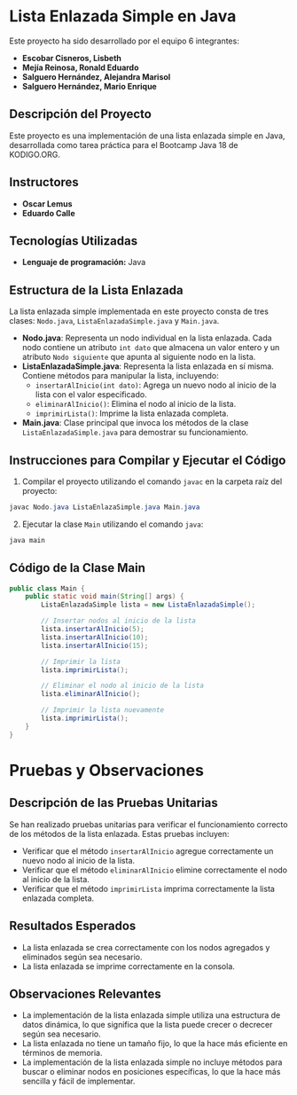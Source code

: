 # Lista Enlazada Simple en Java

Este proyecto ha sido desarrollado por el equipo 6 integrantes:

* **Escobar Cisneros, Lisbeth**
* **Mejía Reinosa, Ronald Eduardo**
* **Salguero Hernández, Alejandra Marisol**
* **Salguero Hernández, Mario Enrique**

## Descripción del Proyecto

Este proyecto es una implementación de una lista enlazada simple en Java, desarrollada como tarea práctica para el Bootcamp Java 18 de KODIGO.ORG.

## Instructores

* **Oscar Lemus**
* **Eduardo Calle**

## Tecnologías Utilizadas

* **Lenguaje de programación:** Java

## Estructura de la Lista Enlazada

La lista enlazada simple implementada en este proyecto consta de tres clases: `Nodo.java`, `ListaEnlazadaSimple.java` y `Main.java`.

* **Nodo.java**: Representa un nodo individual en la lista enlazada. Cada nodo contiene un atributo `int dato` que almacena un valor entero y un atributo `Nodo siguiente` que apunta al siguiente nodo en la lista.
* **ListaEnlazadaSimple.java**: Representa la lista enlazada en sí misma. Contiene métodos para manipular la lista, incluyendo:
	+ `insertarAlInicio(int dato)`: Agrega un nuevo nodo al inicio de la lista con el valor especificado.
	+ `eliminarAlInicio()`: Elimina el nodo al inicio de la lista.
	+ `imprimirLista()`: Imprime la lista enlazada completa.
* **Main.java**: Clase principal que invoca los métodos de la clase `ListaEnlazadaSimple.java` para demostrar su funcionamiento.

## Instrucciones para Compilar y Ejecutar el Código

1. Compilar el proyecto utilizando el comando `javac` en la carpeta raíz del proyecto:
 ~~~Java
javac Nodo.java ListaEnlazaSimple.java Main.java
 ~~~  
2. Ejecutar la clase `Main` utilizando el comando `java`:
~~~java
java main
~~~
## Código de la Clase Main

```java
public class Main {
    public static void main(String[] args) {
        ListaEnlazadaSimple lista = new ListaEnlazadaSimple();

        // Insertar nodos al inicio de la lista
        lista.insertarAlInicio(5);
        lista.insertarAlInicio(10);
        lista.insertarAlInicio(15);

        // Imprimir la lista
        lista.imprimirLista();

        // Eliminar el nodo al inicio de la lista
        lista.eliminarAlInicio();

        // Imprimir la lista nuevamente
        lista.imprimirLista();
    }
}
```
# Pruebas y Observaciones

## Descripción de las Pruebas Unitarias

Se han realizado pruebas unitarias para verificar el funcionamiento correcto de los métodos de la lista enlazada. Estas pruebas incluyen:

* Verificar que el método `insertarAlInicio` agregue correctamente un nuevo nodo al inicio de la lista.
* Verificar que el método `eliminarAlInicio` elimine correctamente el nodo al inicio de la lista.
* Verificar que el método `imprimirLista` imprima correctamente la lista enlazada completa.

## Resultados Esperados

* La lista enlazada se crea correctamente con los nodos agregados y eliminados según sea necesario.
* La lista enlazada se imprime correctamente en la consola.

## Observaciones Relevantes

* La implementación de la lista enlazada simple utiliza una estructura de datos dinámica, lo que significa que la lista puede crecer o decrecer según sea necesario.
* La lista enlazada no tiene un tamaño fijo, lo que la hace más eficiente en términos de memoria.
* La implementación de la lista enlazada simple no incluye métodos para buscar o eliminar nodos en posiciones específicas, lo que la hace más sencilla y fácil de implementar.

